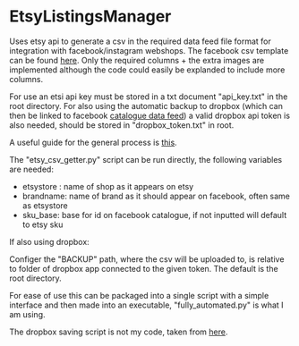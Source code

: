 # EtsyListingsManager


Uses etsy api to generate a csv in the required data feed file format for integration with facebook/instagram webshops. The facebook csv template can be found [here](https://www.facebook.com/business/help/120325381656392?id=725943027795860). Only the required columns + the extra images are implemented although the code could easily be explanded to include more columns.

For use an etsi api key must be stored in a txt document "api_key.txt" in the root directory. For also using the automatic backup to dropbox (which can then be linked to facebook [catalogue data feed](https://www.facebook.com/business/help/125074381480892?id=725943027795860)) a valid dropbox api token is also needed, should be stored in "dropbox_token.txt" in root.

A useful guide for the general process is [this](https://www.youtube.com/watch?v=uzr559BMsjQ&t=668s). 


The "etsy_csv_getter.py" script can be run directly, the following variables are needed:

* etsystore : name of shop as it appears on etsy
* brandname: name of brand as it should appear on facebook, often same as etsystore
* sku_base: base for id on facebook catalogue, if not inputted will default to etsy sku 

If also using dropbox:

Configer the "BACKUP" path, where the csv will be uploaded to, is relative to folder of dropbox app connected to the given token. The default is the root directory.

For ease of use this can be packaged into a single script with a simple interface and then made into an executable, "fully_automated.py" is what I am using.

The dropbox saving script is not my code, taken from [here](https://gist.github.com/Keshava11/d14db1e22765e8de2670b8976f3c7efb).
